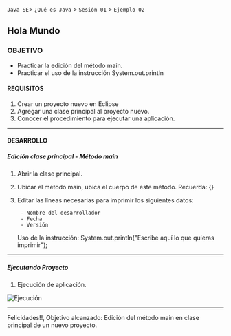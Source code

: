 `Java SE`> `¿Qué es Java` > `Sesión 01` > `Ejemplo 02`

## Hola Mundo

### OBJETIVO

- Practicar la edición del método main.
- Practicar el uso de la instrucción System.out.println

#### REQUISITOS

1. Crear un proyecto nuevo en Eclipse
2. Agregar una clase principal al proyecto nuevo.
3. Conocer el procedimiento para ejecutar una aplicación.

<hr>

#### DESARROLLO

##### Edición clase principal - Método main

1. Abrir la clase principal.
2. Ubicar el método main, ubica el cuerpo de este método. Recuerda: {}
3. Editar las líneas necesarias para imprimir los siguientes datos:

        - Nombre del desarrollador
        - Fecha
        - Versión
        
   Uso de la instrucción: System.out.println("Escribe aquí lo que quieras imprimir");

<hr>

##### Ejecutando Proyecto

1. Ejecución de aplicación. 
   
![Ejecución](https://user-images.githubusercontent.com/56565204/66874724-b5af0580-ef71-11e9-9b21-7497f9d95de0.png)
  
<hr> 

Felicidades!!, Objetivo alcanzado: Edición del método main en clase principal de un nuevo proyecto.
